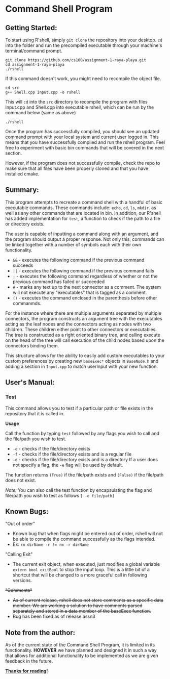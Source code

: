# Command Shell Program

## Getting Started:

To start using R'shell, simply `git clone` the repository into your desktop. `cd` into the folder and run the precompiled executable through your machine's terminal/command prompt.

```
git clone https://github.com/cs100/assignment-1-raya-playa.git
cd assignment-1-raya-playa
./rshell
```

If this command doesn't work, you might need to recompile the object file.

```
cd src
g++ Shell.cpp Input.cpp -o rshell
```

This will `cd` into the `src` directory to recompile the program with files Input.cpp and Shell.cpp into executable rshell, which can be run by the command below (same as above)

```
./rshell
```

Once the program has successfully compiled, you should see an updated command prompt with your local system and current user logged in. This means that you have successfully compiled and run the rshell program. Feel free to experiment with basic bin commands that will be covered in the next section.

However, if the program does not successfully compile, check the repo to make sure that all files have been properly cloned and that you have installed cmake. 

## Summary:

This program attempts to recreate a command shell with a handful of basic executable commands. These commands include: `echo`, `cd`, `ls`, `mkdir`. as well as any other commands that are located in bin. In addition, our R'shell has added implementation for `test`, a function to check if the path to a file or directory exists. 

The user is capable of inputting a command along with an argument, and the program should output a proper response. Not only this, commands can be linked together with a number of symbols each with their own functionality.


- `&&` - executes the following command if the previous command succeeds
- `||` - executes the following command if the previous command fails
- `;` - executes the following command regardless of whether or not the previous command has failed or succeeded
- `#` - marks any text up to the next connector as a comment. The system will not execute any "executables" that is tagged as a comment.
- `()` - executes the command enclosed in the parenthesis before other commanmds.

For the instance where there are multiple arguments separated by multiple connectors, the program constructs an argument tree with the executables acting as the leaf nodes and the connectors acting as nodes with two children. These children either point to other connectors or executables. The tree is constructed as a right oriented binary tree, and calling execute on the head of the tree will call execution of the child nodes based upon the connectors binding them.

This structure allows for the ability to easily add custom executables to your custom preferences by creating new `baseExec*` objects in `BaseNode.h` and adding a section in `Input.cpp` to match userInput with your new function.

## User's Manual: 

### Test
This command allows you to test if a particular path or file exists in the repository that it is called in.

**Usage**

Call the function by typing `test` followed by any flags you wish to call and the file/path you wish to test.

- `-e` - checks if the file/directory exists
- `-f` - checks if the file/directory exists and is a regular file
- `-d` - checks if the file/directory exists and is a directory
If a user does not specify a flag, the `-e` flag will be used by default.

The function returns `(True)` if the file/path exists and `(False)` if the file/path does not exist.

*Note:* You can also call the test function by encapsulating the flag and file/path you wish to test as follows `[ -e file/path]`

## Known Bugs:
"Out of order"
- Known bug that when flags might be entered out of order, rshell will not be able to compile the command successfully as the flags intended.
- Ex: `rm dirName -r != rm -r dirName`

"Calling Exit"
- The current exit object, when executed, just modifies a global variable `extern bool exitBool` to stop the input loop. This is a little bit of a shortcut that will be changed to a more graceful call in following versions.

~~"Comments"~~
- ~~As of current release, rshell does not store comments as a specific data member. We are working a solution to have comments parsed separately and stored in a data member of the baseExec function.~~
- Bug has been fixed as of release assn3


## Note from the author:
As of the current state of the Command Shell Program, it is limited in its functionality. **HOWEVER** we have planned and designed it in such a way that allows for additional functionality to be implemented as we are given feedback in the future.

**[Thanks for reading!](https://humorside.com/wp-content/uploads/2017/12/thank-you-meme-02-1.jpg)**
